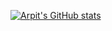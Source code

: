 [![Arpit's GitHub stats](https://github-readme-stats.vercel.app/api?username=arpitjain099&count_private=true&show_icons=true&theme=radical)](https://github.com/arpitjain099/github-readme-stats)
